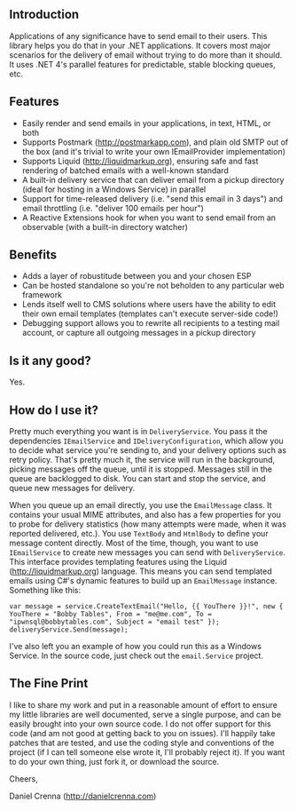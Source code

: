 Introduction
------------
Applications of any significance have to send email to their users. This library helps you do that in your
.NET applications. It covers most major scenarios for the delivery of email without trying to do more than it should.
It uses .NET 4's parallel features for predictable, stable blocking queues, etc.

Features
--------
- Easily render and send emails in your applications, in text, HTML, or both
- Supports Postmark (http://postmarkapp.com), and plain old SMTP out of the box (and it's trivial to write your own IEmailProvider implementation)
- Supports Liquid (http://liquidmarkup.org), ensuring safe and fast rendering of batched emails with a well-known standard
- A built-in delivery service that can deliver email from a pickup directory (ideal for hosting in a Windows Service) in parallel
- Support for time-released delivery (i.e. "send this email in 3 days") and email throttling (i.e. "deliver 100 emails per hour")
- A Reactive Extensions hook for when you want to send email from an observable (with a built-in directory watcher)

Benefits
--------
- Adds a layer of robustitude between you and your chosen ESP
- Can be hosted standalone so you're not beholden to any particular web framework
- Lends itself well to CMS solutions where users have the ability to edit their own email templates (templates can't execute server-side code!)
- Debugging support allows you to rewrite all recipients to a testing mail account, or capture all outgoing messages in a pickup directory

Is it any good?
---------------
Yes.

How do I use it?
----------------
Pretty much everything you want is in `DeliveryService`. You pass it the dependencies `IEmailService` and `IDeliveryConfiguration`, which allow you
to decide what service you're sending to, and your delivery options such as retry policy. That's pretty much it, the service will run in the background,
picking messages off the queue, until it is stopped. Messages still in the queue are backlogged to disk. You can start and stop the service, and queue
new messages for delivery.

When you queue up an email directly, you use the `EmailMessage` class. It contains your usual MIME attributes, and also has a few properties
for you to probe for delivery statistics (how many attempts were made, when it was reported delivered, etc.). You use `TextBody` and `HtmlBody` to define your
message content directly. Most of the time, though, you want to use `IEmailService` to create new messages you can send with `DeliveryService`. 
This interface provides templating features using the Liquid (http://liquidmarkup.org) language. This means you can send templated emails using C#'s dynamic 
features to build up an `EmailMessage` instance. Something like this:

```
var message = service.CreateTextEmail("Hello, {{ YouThere }}!", new { YouThere = "Bobby Tables", From = "me@me.com", To = "ipwnsql@bobbytables.com", Subject = "email test" });
deliveryService.Send(message);
```

I've also left you an example of how you could run this as a Windows Service. In the source code, just check out the `email.Service` project.

The Fine Print
--------------
I like to share my work and put in a reasonable amount of effort to ensure my little libraries are well documented, serve a single purpose,
and can be easily brought into your own source code. I do not offer support for this code (and am not good at getting back to you on issues). 
I'll happily take patches that are tested, and use the coding style and conventions of the project (if I can tell someone else wrote it, I'll 
probably reject it). If you want to do your own thing, just fork it, or download the source.

Cheers,

Daniel Crenna
(http://danielcrenna.com)

